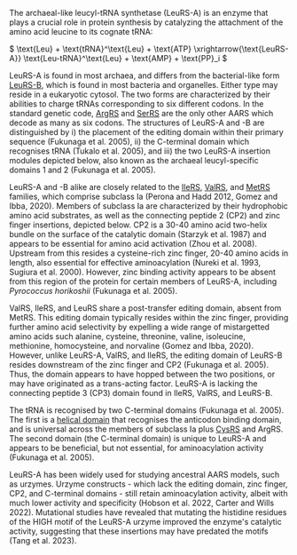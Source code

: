
The archaeal-like leucyl-tRNA synthetase (LeuRS-A) is an enzyme that plays a crucial role in protein synthesis by catalyzing the attachment of the amino acid leucine to its cognate tRNA:





$ \text{Leu} + \text{tRNA}^\text{Leu} + \text{ATP} \xrightarrow{\text{LeuRS-A}} \text{Leu-tRNA}^\text{Leu} + \text{AMP} + \text{PP}_i  $




LeuRS-A is found in most archaea, and differs from the bacterial-like form [LeuRS-B](/class1/leu1), which is found in most bacteria and organelles. 
Either type may reside in a eukaryotic cytosol.  The two forms are characterized by their abilities to charge tRNAs corresponding to six different codons.
In the standard genetic code, [ArgRS](/class1/arg) and [SerRS](/class1/ser1) are the only other AARS which decode as many as six codons.
The structures of LeuRS-A and -B are distinguished by 
i) the placement of the editing domain within their primary sequence  (Fukunaga et al. 2005), 
ii) the C-terminal domain which recognises tRNA (Tukalo et al. 2005), and 
iii) the two LeuRS-A insertion modules depicted below, also known as the archaeal leucyl-specific domains 1 and 2 (Fukunaga et al. 2005).



LeuRS-A and -B alike are closely related to the [IleRS](/class1/ile), [ValRS](/class1/val), and [MetRS](/class1/met) families, which comprise 
subclass Ia (Perona and Hadd 2012, Gomez and Ibba, 2020).
Members of subclass Ia are characterized by their hydrophobic amino acid substrates, as well as the connecting peptide 2 (CP2) and zinc finger insertions, depicted below. 
CP2 is a 30-40 amino acid two-helix bundle on the surface of the catalytic domain (Starzyk et al. 1987) and appears to be essential for amino acid activation (Zhou et al. 2008). 
Upstream from this resides a cysteine-rich zinc finger, 20-40 amino acids in length, also essential for effective aminoacylation (Nureki et al. 1993, Sugiura et al. 2000).
However, zinc binding activity appears to be absent from this region of the protein for certain members of LeuRS-A, including *Pyrococcus horikoshii* (Fukunaga et al. 2005).  


ValRS,	IleRS, and LeuRS share a post-transfer editing domain, absent from MetRS.
This editing domain typically resides within the zinc finger, providing further amino acid selectivity by expelling a wide range of mistargetted amino acids 
such alanine, cysteine, threonine, valine, isoleucine, methionine, homocysteine, and norvaline (Gomez and Ibba, 2020).
However, unlike LeuRS-A, ValRS, and IleRS, the editing domain of LeuRS-B resides downstream of the zinc finger and CP2 (Fukunaga et al. 2005).
Thus, the domain appears to have hopped between the two positions, or may have originated as a trans-acting factor.
LeuRS-A is lacking the connecting peptide 3 (CP3) domain found in IleRS, ValRS, and LeuRS-B. 


The tRNA is recognised by two C-terminal domains (Fukunaga et al. 2005).
The first is a [helical domain](/superfamily/class1/Anticodon_binding_domain_CRIMVL) that recognises the anticodon binding domain, and is universal across the members of subclass Ia plus [CysRS](/class1/cys) and ArgRS.
The second domain (the C-terminal domain) is unique to LeuRS-A and appears to be beneficial, but not essential, for aminoacylation activity (Fukunaga et al. 2005).




LeuRS-A has been widely used for studying ancestral AARS models, such as urzymes. 
Urzyme constructs - which lack the editing domain, zinc finger, CP2, and C-terminal domains - still retain aminoacylation activity, albeit with much lower activity and specificity (Hobson et al. 2022, Carter and Wills 2022).
Mutational studies have revealed that mutating the histidine residues of the HIGH motif of the LeuRS-A urzyme improved the enzyme's catalytic activity, suggesting that these insertions may have predated the motifs (Tang et al. 2023).


